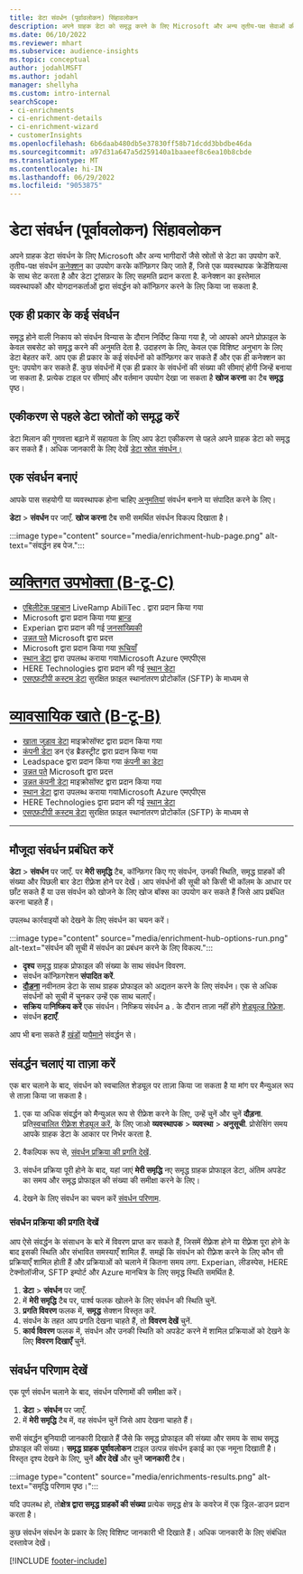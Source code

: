 ```yaml
---
title: डेटा संवर्धन (पूर्वावलोकन) सिंहावलोकन
description: अपने ग्राहक डेटा को समृद्ध करने के लिए Microsoft और अन्य तृतीय-पक्ष सेवाओं की क्षमताओं का उपयोग करें।
ms.date: 06/10/2022
ms.reviewer: mhart
ms.subservice: audience-insights
ms.topic: conceptual
author: jodahlMSFT
ms.author: jodahl
manager: shellyha
ms.custom: intro-internal
searchScope:
- ci-enrichments
- ci-enrichment-details
- ci-enrichment-wizard
- customerInsights
ms.openlocfilehash: 6b6daab480db5e37830ff58b71dcdd3bbdbe46da
ms.sourcegitcommit: a97d31a647a5d259140a1baaeef8c6ea10b8cbde
ms.translationtype: MT
ms.contentlocale: hi-IN
ms.lasthandoff: 06/29/2022
ms.locfileid: "9053875"
---
```

# <a name="data-enrichment-preview-overview"></a>डेटा संवर्धन (पूर्वावलोकन) सिंहावलोकन

अपने ग्राहक डेटा संवर्धन के लिए Microsoft और अन्य भागीदारों जैसे स्रोतों से डेटा का उपयोग करें. तृतीय-पक्ष संवर्धन [कनेक्शन](connections.md) का उपयोग करके कॉन्फ़िगर किए जाते हैं, जिसे एक व्यवस्थापक क्रेडेंशियल्स के साथ सेट करता है और डेटा ट्रांसफ़र के लिए सहमति प्रदान करता है. कनेक्शन का इस्तेमाल व्यवस्थापकों और योगदानकर्ताओं द्वारा संवर्द्धन को कॉन्फ़िगर करने के लिए किया जा सकता है.  

## <a name="multiple-enrichments-of-the-same-type"></a>एक ही प्रकार के कई संवर्धन

समृद्ध होने वाली निकाय को संवर्धन विन्यास के दौरान निर्दिष्ट किया गया है, जो आपको अपने प्रोफ़ाइल के केवल सबसेट को समृद्ध करने की अनुमति देता है. उदाहरण के लिए, केवल एक विशिष्ट अनुभाग के लिए डेटा बेहतर करें. आप एक ही प्रकार के कई संवर्धनों को कॉन्फ़िगर कर सकते हैं और एक ही कनेक्शन का पुन: उपयोग कर सकते हैं. कुछ संवर्धनों में एक ही प्रकार के संवर्धनों की संख्या की सीमाएं होंगी जिन्हें बनाया जा सकता है. प्रत्येक टाइल पर सीमाएं और वर्तमान उपयोग देखा जा सकता है **खोज करना** का टैब **समृद्ध** पृष्ठ।

## <a name="enrich-data-sources-before-unification"></a>एकीकरण से पहले डेटा स्रोतों को समृद्ध करें

डेटा मिलान की गुणवत्ता बढ़ाने में सहायता के लिए आप डेटा एकीकरण से पहले अपने ग्राहक डेटा को समृद्ध कर सकते हैं। अधिक जानकारी के लिए देखें [डेटा स्रोत संवर्धन।](data-sources-enrichment.md)

## <a name="create-an-enrichment"></a>एक संवर्धन बनाएं

आपके पास सहयोगी या व्यवस्थापक होना चाहिए [अनुमतियां](permissions.md) संवर्धन बनाने या संपादित करने के लिए।

**डेटा** > **संवर्धन** पर जाएँ. **खोज करना** टैब सभी समर्थित संवर्धन विकल्प दिखाता है।

:::image type="content" source="media/enrichment-hub-page.png" alt-text="संवर्द्धन हब पेज.":::

# <a name="individual-consumers-b-to-c"></a>[व्यक्तिगत उपभोक्ता (B-टू-C)](#tab/b2c)

- [एबिलीटेक पहचान](enrichment-liveramp.md) LiveRamp AbiliTec . द्वारा प्रदान किया गया
- Microsoft द्वारा प्रदान किया गया [ब्रान्ड](enrichment-microsoft.md)
- Experian द्वारा प्रदान की गई [जनसांख्यिकी](enrichment-experian.md)
- [उन्नत पते](enrichment-enhanced-addresses.md) Microsoft द्वारा प्रदत्त
- Microsoft द्वारा प्रदान किया गया [रूचियाँ](enrichment-microsoft.md)
- [स्थान डेटा](enrichment-azure-maps.md) द्वारा उपलब्ध कराया गयाMicrosoft Azure एमएपीएस
- HERE Technologies द्वारा प्रदान की गई [स्थान डेटा](enrichment-here.md)
- [एसएफ़टीपी कस्टम डेटा](enrichment-SFTP-custom-import.md) सुरक्षित फ़ाइल स्थानांतरण प्रोटोकॉल (SFTP) के माध्यम से

# <a name="business-accounts-b-to-b"></a>[व्यावसायिक खाते (B-टू-B)](#tab/b2b)

- [खाता जुड़ाव डेटा](enrichment-office.md) माइक्रोसॉफ्ट द्वारा प्रदान किया गया
- [कंपनी डेटा](enrichment-dnb.md) डन एंड ब्रैडस्ट्रीट द्वारा प्रदान किया गया
- Leadspace द्वारा प्रदान किया गया [कंपनी का डेटा](enrichment-leadspace.md)
- [उन्नत पते](enrichment-enhanced-addresses.md) Microsoft द्वारा प्रदत्त
- [उन्नत कंपनी डेटा](enrichment-enhanced-company-data.md) माइक्रोसॉफ्ट द्वारा प्रदान किया गया
- [स्थान डेटा](enrichment-azure-maps.md) द्वारा उपलब्ध कराया गयाMicrosoft Azure एमएपीएस
- HERE Technologies द्वारा प्रदान की गई [स्थान डेटा](enrichment-here.md)
- [एसएफ़टीपी कस्टम डेटा](enrichment-SFTP-custom-import.md) सुरक्षित फ़ाइल स्थानांतरण प्रोटोकॉल (SFTP) के माध्यम से

---

## <a name="manage-existing-enrichments"></a>मौजूदा संवर्धन प्रबंधित करें

**डेटा** > **संवर्धन** पर जाएँ. पर **मेरी समृद्धि** टैब, कॉन्फ़िगर किए गए संवर्धन, उनकी स्थिति, समृद्ध ग्राहकों की संख्या और पिछली बार डेटा रीफ़्रेश होने पर देखें। आप संवर्धनों की सूची को किसी भी कॉलम के आधार पर छाँट सकते हैं या उस संवर्धन को खोजने के लिए खोज बॉक्स का उपयोग कर सकते हैं जिसे आप प्रबंधित करना चाहते हैं।

उपलब्ध कार्रवाइयों को देखने के लिए संवर्धन का चयन करें।

:::image type="content" source="media/enrichment-hub-options-run.png" alt-text="संवर्धन की सूची में संवर्धन का प्रबंधन करने के लिए विकल्प.":::

- **दृश्य** समृद्ध ग्राहक प्रोफाइल की संख्या के साथ संवर्धन विवरण.
- संवर्धन कॉन्फ़िगरेशन **संपादित करें**.
- [**दौड़ना**](#run-or-refresh-enrichments) नवीनतम डेटा के साथ ग्राहक प्रोफाइल को अद्यतन करने के लिए संवर्धन। एक से अधिक संवर्धनों को सूची में चुनकर उन्हें एक साथ चलाएँ।
- **सक्रिय** या**निष्क्रिय करें** एक संवर्धन। निष्क्रिय संवर्धन a . के दौरान ताज़ा नहीं होंगे [शेड्यूल्ड रिफ्रेश](system.md#schedule-tab).
- संवर्धन **हटाएँ**.

आप भी बना सकते हैं [खंडों](segments.md) या[पैमाने](measures.md) संवर्द्धन से।

## <a name="run-or-refresh-enrichments"></a>संवर्द्धन चलाएं या ताज़ा करें

एक बार चलाने के बाद, संवर्धन को स्वचालित शेड्यूल पर ताज़ा किया जा सकता है या मांग पर मैन्युअल रूप से ताज़ा किया जा सकता है।

1. एक या अधिक संवर्द्धन को मैन्युअल रूप से रीफ्रेश करने के लिए, उन्हें चुनें और चुनें **दौड़ना**. प्रति[स्वचालित रीफ़्रेश शेड्यूल करें](system.md#schedule-tab), के लिए जाओ **व्यवस्थापक** > **व्यवस्था** > **अनुसूची**. प्रोसेसिंग समय आपके ग्राहक डेटा के आकार पर निर्भर करता है.

1. वैकल्पिक रूप से, [संवर्धन प्रक्रिया की प्रगति देखें](#see-the-progress-of-the-enrichment-process).

1. संवर्धन प्रक्रिया पूरी होने के बाद, यहां जाएं **मेरी समृद्धि** नए समृद्ध ग्राहक प्रोफाइल डेटा, अंतिम अपडेट का समय और समृद्ध प्रोफाइल की संख्या की समीक्षा करने के लिए।

1. देखने के लिए संवर्धन का चयन करें [संवर्धन परिणाम](#view-enrichment-results).

### <a name="see-the-progress-of-the-enrichment-process"></a>संवर्धन प्रक्रिया की प्रगति देखें

आप ऐसे संवर्द्धन के संसाधन के बारे में विवरण प्राप्त कर सकते हैं, जिसमें रीफ़्रेश होने या रीफ़्रेश पूरा होने के बाद इसकी स्थिति और संभावित समस्याएँ शामिल हैं. समझें कि संवर्धन को रीफ़्रेश करने के लिए कौन सी प्रक्रियाएँ शामिल होती हैं और प्रक्रियाओं को चलाने में कितना समय लगा. Experian, लीडस्पेस, HERE टेक्नोलॉजीज, SFTP इम्पोर्ट और Azure मानचित्र के लिए समृद्ध स्थिति समर्थित है.

1. **डेटा** > **संवर्धन** पर जाएँ.
1. में **मेरी समृद्धि** टैब पर, पार्श्व फलक खोलने के लिए संवर्धन की स्थिति चुनें.
1. **प्रगति विवरण** फलक में, **समृद्ध** सेक्शन विस्तृत करें.
1. संवर्धन के तहत आप प्रगति देखना चाहते हैं, तो **विवरण देखें** चुनें.
1. **कार्य विवरण** फलक में, संवर्धन और उनकी स्थिति को अपडेट करने में शामिल प्रक्रियाओं को देखने के लिए **विवरण दिखाएँ** चुनें.

## <a name="view-enrichment-results"></a>संवर्धन परिणाम देखें

एक पूर्ण संवर्धन चलाने के बाद, संवर्धन परिणामों की समीक्षा करें।

1. **डेटा** > **संवर्धन** पर जाएँ.
1. में **मेरी समृद्धि** टैब में, वह संवर्धन चुनें जिसे आप देखना चाहते हैं।

सभी संवर्द्धन बुनियादी जानकारी दिखाते हैं जैसे कि समृद्ध प्रोफाइल की संख्या और समय के साथ समृद्ध प्रोफाइल की संख्या। **समृद्ध ग्राहक पूर्वावलोकन** टाइल उत्पन्न संवर्धन इकाई का एक नमूना दिखाती है। विस्तृत दृश्य देखने के लिए, चुनें **और देखें** और चुनें **जानकारी** टैब।

:::image type="content" source="media/enrichments-results.png" alt-text="समृद्धि परिणाम पृष्ठ।":::

यदि उपलब्ध हो, तो**क्षेत्र द्वारा समृद्ध ग्राहकों की संख्या** प्रत्येक समृद्ध क्षेत्र के कवरेज में एक ड्रिल-डाउन प्रदान करता है।

कुछ संवर्धन संवर्धन के प्रकार के लिए विशिष्ट जानकारी भी दिखाते हैं। अधिक जानकारी के लिए संबंधित दस्तावेज देखें।

[!INCLUDE [footer-include](includes/footer-banner.md)]
